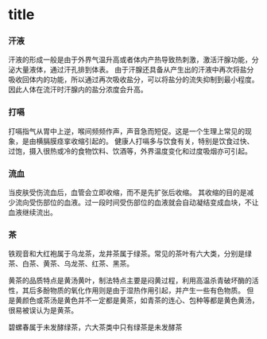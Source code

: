# title

### 汗液

汗液的形成一般是由于外界气温升高或者体内产热导致热刺激，激活汗腺功能，分泌大量液体，通过汗孔排到体表。
由于汗腺还具备从产生出的汗液中再次将盐分吸收回体内的功能，所以通过再次吸收盐分，可以将盐分的流失抑制到最小程度。
因此人体在流汗时汗腺内的盐分浓度会升高。

### 打嗝

打嗝指气从胃中上逆，喉间频频作声，声音急而短促。这是一个生理上常见的现象，是由横膈膜痉挛收缩引起的。
健康人打嗝多与饮食有关，特别是饮食过快、过饱，摄入很热或冷的食物饮料、饮酒等，外界温度变化和过度吸烟亦可引起。

### 流血

当皮肤受伤流血后，血管会立即收缩，而不是先扩张后收缩。
其收缩的目的是减少流向受伤部位的血液。过一段时间受伤部位的血液就会自动凝结变成血块，不让血液继续流出。


### 茶

铁观音和大红袍属于乌龙茶，龙井茶属于绿茶。常见的茶叶有六大类，分别是绿茶、白茶、黄茶、乌龙茶、红茶、黑茶。

黄茶的品质特点是黄汤黄叶，制法特点主要是闷黄过程，利用高温杀青破坏酶的活性，其后多酚物质的氧化作用则是由于湿热作用引起，并产生一些有色物质。
但是黄颜色或茶汤是黄色并不一定都是黄茶，如青茶的连心、包种等都是黄色黄汤，很易被误认为是黄茶。

碧螺春属于未发酵绿茶，六大茶类中只有绿茶是未发酵茶